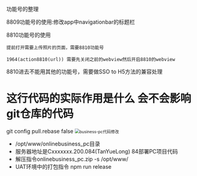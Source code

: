 功能号的整理

8809功能号的使用:修改app中navigationbar的标题栏

8810功能号的使用

```
提前打开需要上传照片的页面，需要8810功能号

1964(action8810(url)) 需要先关闭之前的webview然后开启8810的webview
```



8810进去不能用其他的功能号，需要做SSO to H5方法的兼容处理

# 这行代码的实际作用是什么 会不会影响git仓库的代码
git config pull.rebase false
<img src="/Users/mark/Developer/Flutter/aimage-demo/business-pc代码修改.png" alt="business-pc代码修改" style="zoom:75%;" />

- /opt/www/onlinebusiness_pc目录
- 服务器地址是Cxxxxxxx.200.084(TanYueLong) 84部署PC项目代码
- 解压指令onlinebusiness_pc.zip -s /opt/www/
- UAT环境中的打包指令 npm run release